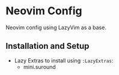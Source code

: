# Neovim Config

Neovim config using LazyVim as a base.

## Installation and Setup

- Lazy Extras to install using `:LazyExtras`:
  - mini.suround
